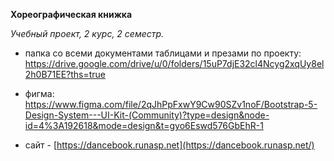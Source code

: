 **Хореографическая книжка**

*Учебный проект, 2 курс, 2 семестр.*

* папка со всеми документами таблицами и презами по проекту: https://drive.google.com/drive/u/0/folders/15uP7djE32cl4Ncyg2xqUy8el2h0B71EE?ths=true

* фигма: https://www.figma.com/file/2qJhPpFxwY9Cw90SZv1noF/Bootstrap-5-Design-System---UI-Kit-(Community)?type=design&node-id=4%3A192618&mode=design&t=gyo6Eswd576GbEhR-1

* сайт - [https://dancebook.runasp.net](https://dancebook.runasp.net/)
